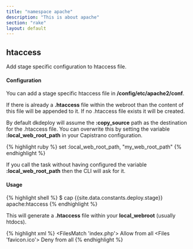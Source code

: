```yaml
---
title: "namespace apache"
description: "This is about apache"
section: "rake"
layout: default
---
```


## htaccess

Add stage specific configuration to htaccess file. 

#### Configuration

You can add a stage specific htaccess file in **/config/etc/apache2/conf**.

If there is already a **.htaccess** file within the webroot than the content of this file will be appended to it.
If no .htaccess file exists it will be created.

By default dkdeploy will assume the **:copy_source** path as the destination for the .htaccess file.
You can overwrite this by setting the variable **:local_web_root_path** in your Capistrano configuration.

{% highlight ruby %}
set :local_web_root_path, "my_web_root_path"
{% endhighlight %}

<div class="callout primary">
If you call the task without having configured the variable <b>:local_web_root_path</b> then the CLI will ask for it. 
</div>

#### Usage

{% highlight shell %}
$ cap {{site.data.constants.deploy.stage}} apache:htaccess
{% endhighlight %}

This will generate a **.htaccess** file within your **local\_webroot** (usually htdocs).

{% highlight xml %}
<FilesMatch 'index.php'>
  Allow from all
</FilesMatch>
<Files 'favicon.ico'>
   Deny from all
</Files>
{% endhighlight %}
